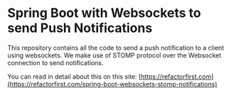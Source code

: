# Spring Boot with Websockets to send Push Notifications

This repository contains all the code to send a push notification
to a client using websockets. We make use of STOMP protocol over the Websocket connection
to send notifications.

You can read in detail about this on this site: [https://refactorfirst.com](https://refactorfirst.com/spring-boot-websockets-stomp-notifications)
